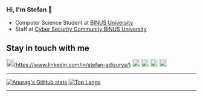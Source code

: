### Hi, I'm Stefan 👋
- Computer Science Student at [BINUS University](https://binus.ac.id/)
- Staff at [Cyber Security Community BINUS University](https://www.instagram.com/cscbinus/)

## Stay in touch with me
<img src="https://user-images.githubusercontent.com/64721275/106094485-b1a5f780-6164-11eb-8be7-6244b83898c6.png" width="20" height="20">(https://www.linkedin.com/in/stefan-adisurya/)
<img src="https://user-images.githubusercontent.com/64721275/106094714-09dcf980-6165-11eb-9fd0-ea0ba9f7b71f.png" width="20" height="20">
<img src="https://user-images.githubusercontent.com/64721275/106094823-47418700-6165-11eb-90be-0bec5b1223d0.png" width="20" height="20">
<img src="https://user-images.githubusercontent.com/64721275/106094919-735d0800-6165-11eb-9a6f-a1be08810b73.png" width="20" height="20">
<img src="https://user-images.githubusercontent.com/64721275/106095068-b3bc8600-6165-11eb-863d-301a3b1ac0b6.png" width="20" height="20">


***
[![Anurag's GitHub stats](https://github-readme-stats.vercel.app/api?username=stefanadisurya&hide=stars&show_icons=true&theme=tokyonight )](https://github.com/stefanadisurya)
[![Top Langs](https://github-readme-stats.vercel.app/api/top-langs/?username=stefanadisurya&layout=compact&show_icons=true&theme=tokyonight )](https://github.com/stefanadisurya)
***
